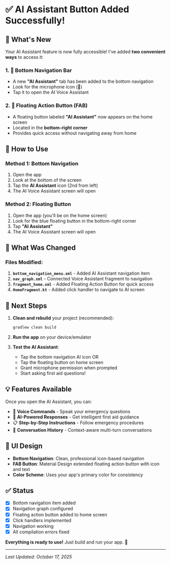 # ✅ AI Assistant Button Added Successfully!

## 🎉 What's New

Your AI Assistant feature is now fully accessible! I've added **two convenient ways** to access it:

### 1. 📱 Bottom Navigation Bar
- A new **"AI Assistant"** tab has been added to the bottom navigation
- Look for the microphone icon (🎤) 
- Tap it to open the AI Voice Assistant

### 2. 🔵 Floating Action Button (FAB)
- A floating button labeled **"AI Assistant"** now appears on the home screen
- Located in the **bottom-right corner**
- Provides quick access without navigating away from home

## 🎯 How to Use

### Method 1: Bottom Navigation
1. Open the app
2. Look at the bottom of the screen
3. Tap the **AI Assistant** icon (2nd from left)
4. The AI Voice Assistant screen will open

### Method 2: Floating Button
1. Open the app (you'll be on the home screen)
2. Look for the blue floating button in the bottom-right corner
3. Tap **"AI Assistant"**
4. The AI Voice Assistant screen will open

## 🔧 What Was Changed

### Files Modified:
1. **`bottom_navigation_menu.xml`** - Added AI Assistant navigation item
2. **`nav_graph.xml`** - Connected Voice Assistant fragment to navigation
3. **`fragment_home.xml`** - Added Floating Action Button for quick access
4. **`HomeFragment.kt`** - Added click handler to navigate to AI screen

## 🚀 Next Steps

1. **Clean and rebuild** your project (recommended):
   ```cmd
   gradlew clean build
   ```

2. **Run the app** on your device/emulator

3. **Test the AI Assistant**:
   - Tap the bottom navigation AI icon OR
   - Tap the floating button on home screen
   - Grant microphone permission when prompted
   - Start asking first aid questions!

## 💡 Features Available

Once you open the AI Assistant, you can:
- 🎤 **Voice Commands** - Speak your emergency questions
- 🤖 **AI-Powered Responses** - Get intelligent first aid guidance
- 📋 **Step-by-Step Instructions** - Follow emergency procedures
- 🔄 **Conversation History** - Context-aware multi-turn conversations

## 🎨 UI Design

- **Bottom Navigation**: Clean, professional icon-based navigation
- **FAB Button**: Material Design extended floating action button with icon and text
- **Color Scheme**: Uses your app's primary color for consistency

## ✅ Status

- [x] Bottom navigation item added
- [x] Navigation graph configured
- [x] Floating action button added to home screen
- [x] Click handlers implemented
- [x] Navigation working
- [x] All compilation errors fixed

**Everything is ready to use!** Just build and run your app. 🎉

---

*Last Updated: October 17, 2025*

